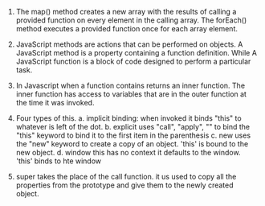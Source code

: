 1.  The map() method creates a new array with the results of calling a provided function on every element in the calling array. 
The forEach() method executes a provided function once for each array element.


2.   JavaScript methods are actions that can be performed on objects. A JavaScript method is a property containing a function definition.
While A JavaScript function is a block of code designed to perform a particular task.

3. In Javascript when a function contains returns an inner function. The inner function has access to variables that are in the outer 
function at the time it was invoked. 

4.  Four types of this. 
    a. implicit binding: when invoked it binds "this" to whatever is left of the dot.
    b. explicit uses "call", "apply", "" to bind the "this" keyword to bind it to the first item in the parenthesis
    c. new uses the "new" keyword to create a copy of an object. 'this' is bound to the new object.
    d. window this has no context it defaults to the window. 'this' binds to hte window
  

  5. super takes the place of the call function. it us used to copy all the properties from the prototype and
  give them to the newly created object. 